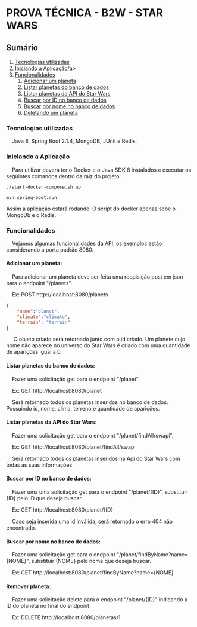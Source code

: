 # PROVA TÉCNICA - B2W - STAR WARS

## Sumário

 <ol>
  <li><a href="#Tecnologias">Tecnologias utilizadas</a></li>
  <li><a href="#Start">Iniciando a Aplicação/a></li>
  <li><a href="#Features">Funcionalidades</a>
    <ol>
      <li><a href="#Add">Adicionar um planeta</a></li>
      <li><a href="#FindAll">Listar planetas do banco de dados</a></li>
      <li><a href="#FindAllSwapi">Listar planetas da API do Star Wars</a></li>
      <li><a href="#FindById">Buscar por ID no banco de dados</a></li>
      <li><a href="#FindByName">Buscar por nome no banco de dados</a></li>
      <li><a href="#deleta">Deletando um planeta</a></li>
    </ol>
  </li>
</ol> 

<dl>
  

### <a name="Tecnologias">Tecnologias utilizadas</a> 
&nbsp;&nbsp;&nbsp;&nbsp;Java 8, Spring Boot 2.1.4, MongoDB, JUnit e Redis.

### <a name="Start">Iniciando a Aplicação</a>  
&nbsp;&nbsp;&nbsp;&nbsp;Para utilizar deverá ter o Docker e o Java SDK 8 instalados e executar os seguintes comandos dentro da raiz do projeto:
```
./start-docker-compose.sh up 
```
```
mvn spring-boot:run
```

Assim a aplicação estará rodando. O script do docker apenas sobe o MongoDb e o Redis.


### <a name="Features">Funcionalidades</a>

&nbsp;&nbsp;&nbsp;&nbsp;Vejamos algumas funcionalidades da API, os exemplos estão considerando a porta padrão 8080:

#### <a name="Add"> Adicionar um planeta:</a>  

&nbsp;&nbsp;&nbsp;&nbsp;Para adicionar um planeta deve ser feita uma requisição post em json para o endpoint "/planets".

&nbsp;&nbsp;&nbsp;&nbsp;Ex:
POST http://localhost:8080/planets
```JSON
{
	"name":"planet",
	"climate":"climate",
	"terrain": "terrain"
}
```
&nbsp;&nbsp;&nbsp;&nbsp; O objeto criado será retornado junto com o id criado. Um planete cujo nome não aparece no universo do Star Wars é criado com uma quantidade de aparições igual a 0.



#### <a name="FindAll">Listar planetas do banco de dados:</a>

&nbsp;&nbsp;&nbsp;&nbsp;Fazer uma solicitação get para o endpoint "/planet".

&nbsp;&nbsp;&nbsp;&nbsp;Ex:
GET http://localhost:8080/planet

&nbsp;&nbsp;&nbsp;&nbsp;Será retornado todos os planetas inseridos no banco de dados. Possuindo id, nome, clima, terreno e quantidade de aparições. 

#### <a name="FindAllSwapi">Listar planetas da API do Star Wars:</a>

&nbsp;&nbsp;&nbsp;&nbsp;Fazer uma solicitação get para o endpoint "/planet/findAll/swapi".

&nbsp;&nbsp;&nbsp;&nbsp;Ex:
GET http://localhost:8080/planet/findAll/swapi

&nbsp;&nbsp;&nbsp;&nbsp;Será retornado todos os planetas inseridos na Api do Star Wars com todas as suas informações. 


#### <a name="FindById">Buscar por ID no banco de dados:</a>

&nbsp;&nbsp;&nbsp;&nbsp;Fazer uma  uma solicitação get para o endpoint "/planet/{ID}", substituir {ID} pelo ID que deseja buscar. 

&nbsp;&nbsp;&nbsp;&nbsp;Ex:
GET http://localhost:8080/planet/{ID}

&nbsp;&nbsp;&nbsp;&nbsp;Caso seja inserida uma id inválida, será retornado o erro 404 não encontrado. 

#### <a name="FindByName">Buscar por nome no banco de dados:</a>

&nbsp;&nbsp;&nbsp;&nbsp;Fazer uma solicitação get para o endpoint "/planet/findByName?name={NOME}", substituir {NOME} pelo nome que deseja buscar.

&nbsp;&nbsp;&nbsp;&nbsp;Ex:
GET http://localhost:8080/planet/findByName?name={NOME}

#### <a name="deleta">Remover planeta:</a>

&nbsp;&nbsp;&nbsp;&nbsp;Fazer uma solicitação delete para o endpoint "/planet/{ID}" indicando a ID do planeta no final do endpoint.

&nbsp;&nbsp;&nbsp;&nbsp;Ex: 
DELETE http://localhost:8080/planetas/1
